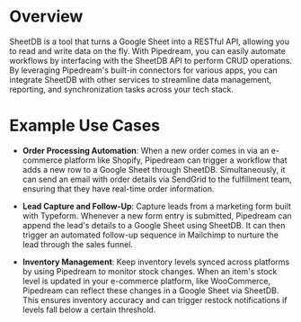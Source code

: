 # Overview

SheetDB is a tool that turns a Google Sheet into a RESTful API, allowing you to read and write data on the fly. With Pipedream, you can easily automate workflows by interfacing with the SheetDB API to perform CRUD operations. By leveraging Pipedream's built-in connectors for various apps, you can integrate SheetDB with other services to streamline data management, reporting, and synchronization tasks across your tech stack.

# Example Use Cases

- **Order Processing Automation**: When a new order comes in via an e-commerce platform like Shopify, Pipedream can trigger a workflow that adds a new row to a Google Sheet through SheetDB. Simultaneously, it can send an email with order details via SendGrid to the fulfillment team, ensuring that they have real-time order information.

- **Lead Capture and Follow-Up**: Capture leads from a marketing form built with Typeform. Whenever a new form entry is submitted, Pipedream can append the lead's details to a Google Sheet using SheetDB. It can then trigger an automated follow-up sequence in Mailchimp to nurture the lead through the sales funnel.

- **Inventory Management**: Keep inventory levels synced across platforms by using Pipedream to monitor stock changes. When an item's stock level is updated in your e-commerce platform, like WooCommerce, Pipedream can reflect these changes in a Google Sheet via SheetDB. This ensures inventory accuracy and can trigger restock notifications if levels fall below a certain threshold.
